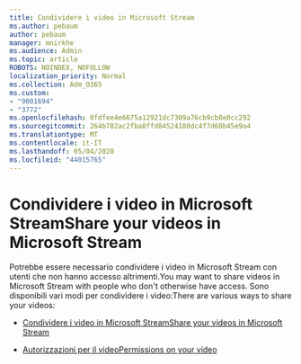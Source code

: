 ```yaml
---
title: Condividere i video in Microsoft Stream
ms.author: pebaum
author: pebaum
manager: mnirkhe
ms.audience: Admin
ms.topic: article
ROBOTS: NOINDEX, NOFOLLOW
localization_priority: Normal
ms.collection: Adm_O365
ms.custom:
- "9001694"
- "3772"
ms.openlocfilehash: 0fdfee4e6675a12921dc7309a76cb9cb8e0cc292
ms.sourcegitcommit: 264b782ac2fba8ffd84524180dc4f7d60b45e9a4
ms.translationtype: MT
ms.contentlocale: it-IT
ms.lasthandoff: 05/04/2020
ms.locfileid: "44015765"
---
```

# <a name="share-your-videos-in-microsoft-stream"></a><span data-ttu-id="e41cb-102">Condividere i video in Microsoft Stream</span><span class="sxs-lookup"><span data-stu-id="e41cb-102">Share your videos in Microsoft Stream</span></span>

<span data-ttu-id="e41cb-103">Potrebbe essere necessario condividere i video in Microsoft Stream con utenti che non hanno accesso altrimenti.</span><span class="sxs-lookup"><span data-stu-id="e41cb-103">You may want to share videos in Microsoft Stream with people who don't otherwise have access.</span></span> <span data-ttu-id="e41cb-104">Sono disponibili vari modi per condividere i video:</span><span class="sxs-lookup"><span data-stu-id="e41cb-104">There are various ways to share your videos:</span></span>

- [<span data-ttu-id="e41cb-105">Condividere i video in Microsoft Stream</span><span class="sxs-lookup"><span data-stu-id="e41cb-105">Share your videos in Microsoft Stream</span></span>](https://docs.microsoft.com/stream/portal-share-video)

- [<span data-ttu-id="e41cb-106">Autorizzazioni per il video</span><span class="sxs-lookup"><span data-stu-id="e41cb-106">Permissions on your video</span></span>](https://docs.microsoft.com/stream/portal-share-video#permissions-on-your-video)
